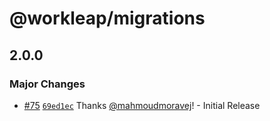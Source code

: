 # @workleap/migrations

## 2.0.0

### Major Changes

- [#75](https://github.com/workleap/wl-design-systems-migrations/pull/75) [`69ed1ec`](https://github.com/workleap/wl-design-systems-migrations/commit/69ed1ec093ec147e8594d4ee4ec8e033dd521047) Thanks [@mahmoudmoravej](https://github.com/mahmoudmoravej)! - Initial Release
